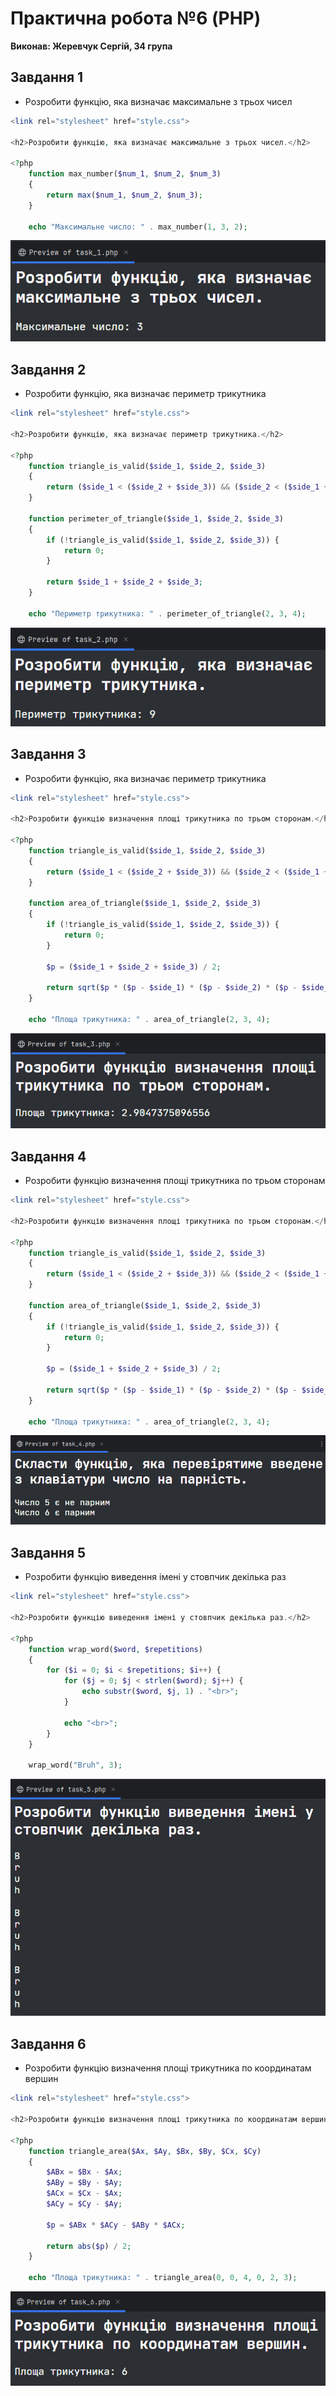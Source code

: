 # Практична робота №6 (PHP)
**Виконав: Жеревчук Сергій, 34 група**


## Завдання 1
- Розробити функцію, яка визначає максимальне з трьох чисел

```php
<link rel="stylesheet" href="style.css">

<h2>Розробити функцію, яка визначає максимальне з трьох чисел.</h2>

<?php
    function max_number($num_1, $num_2, $num_3)
    {
        return max($num_1, $num_2, $num_3);
    }

    echo "Максимальне число: " . max_number(1, 3, 2);
```

![](assets/1.png)


## Завдання 2
- Розробити функцію, яка визначає периметр трикутника

```php
<link rel="stylesheet" href="style.css">

<h2>Розробити функцію, яка визначає периметр трикутника.</h2>

<?php
    function triangle_is_valid($side_1, $side_2, $side_3)
    {
        return ($side_1 < ($side_2 + $side_3)) && ($side_2 < ($side_1 + $side_3)) && ($side_3 < ($side_1 + $side_2));
    }
    
    function perimeter_of_triangle($side_1, $side_2, $side_3)
    {
        if (!triangle_is_valid($side_1, $side_2, $side_3)) {
            return 0;
        }
        
        return $side_1 + $side_2 + $side_3;
    }

    echo "Периметр трикутника: " . perimeter_of_triangle(2, 3, 4);
```

![](assets/2.png)


## Завдання 3
- Розробити функцію, яка визначає периметр трикутника

```php
<link rel="stylesheet" href="style.css">

<h2>Розробити функцію визначення площі трикутника по трьом сторонам.</h2>

<?php
    function triangle_is_valid($side_1, $side_2, $side_3)
    {
        return ($side_1 < ($side_2 + $side_3)) && ($side_2 < ($side_1 + $side_3)) && ($side_3 < ($side_1 + $side_2));
    }
    
    function area_of_triangle($side_1, $side_2, $side_3)
    {
        if (!triangle_is_valid($side_1, $side_2, $side_3)) {
            return 0;
        }

        $p = ($side_1 + $side_2 + $side_3) / 2;
        
        return sqrt($p * ($p - $side_1) * ($p - $side_2) * ($p - $side_3));
    }

    echo "Площа трикутника: " . area_of_triangle(2, 3, 4);
```

![](assets/3.png)


## Завдання 4
- Розробити функцію визначення площі трикутника по трьом сторонам

```php
<link rel="stylesheet" href="style.css">

<h2>Розробити функцію визначення площі трикутника по трьом сторонам.</h2>

<?php
    function triangle_is_valid($side_1, $side_2, $side_3)
    {
        return ($side_1 < ($side_2 + $side_3)) && ($side_2 < ($side_1 + $side_3)) && ($side_3 < ($side_1 + $side_2));
    }
    
    function area_of_triangle($side_1, $side_2, $side_3)
    {
        if (!triangle_is_valid($side_1, $side_2, $side_3)) {
            return 0;
        }

        $p = ($side_1 + $side_2 + $side_3) / 2;
        
        return sqrt($p * ($p - $side_1) * ($p - $side_2) * ($p - $side_3));
    }

    echo "Площа трикутника: " . area_of_triangle(2, 3, 4);
```

![](assets/4.png)


## Завдання 5
- Розробити функцію виведення імені у стовпчик декілька раз

```php
<link rel="stylesheet" href="style.css">

<h2>Розробити функцію виведення імені у стовпчик декілька раз.</h2>

<?php
    function wrap_word($word, $repetitions)
    {
        for ($i = 0; $i < $repetitions; $i++) {
            for ($j = 0; $j < strlen($word); $j++) {
                echo substr($word, $j, 1) . "<br>";
            }
            
            echo "<br>";
        }
    }
    
    wrap_word("Bruh", 3);
```

![](assets/5.png)


## Завдання 6
- Розробити функцію визначення площі трикутника по координатам вершин

```php
<link rel="stylesheet" href="style.css">

<h2>Розробити функцію визначення площі трикутника по координатам вершин.</h2>

<?php
    function triangle_area($Ax, $Ay, $Bx, $By, $Cx, $Cy)
    {
        $ABx = $Bx - $Ax;
        $ABy = $By - $Ay;
        $ACx = $Cx - $Ax;
        $ACy = $Cy - $Ay;

        $p = $ABx * $ACy - $ABy * $ACx;

        return abs($p) / 2;
    }

    echo "Площа трикутника: " . triangle_area(0, 0, 4, 0, 2, 3);
```

![](assets/6.png)
